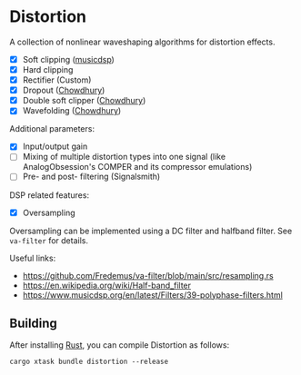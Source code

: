 # Distortion

A collection of nonlinear waveshaping algorithms for distortion effects.

- [x] Soft clipping ([musicdsp](https://www.musicdsp.org/en/latest/Effects/46-waveshaper.html))
- [x] Hard clipping 
- [x] Rectifier (Custom)
- [x] Dropout ([Chowdhury](https://ccrma.stanford.edu/~jatin/papers/Complex_NLs.pdf))
- [x] Double soft clipper ([Chowdhury](https://ccrma.stanford.edu/~jatin/papers/Complex_NLs.pdf))
- [x] Wavefolding ([Chowdhury](https://ccrma.stanford.edu/~jatin/papers/Complex_NLs.pdf))

Additional parameters:

- [x] Input/output gain
- [ ] Mixing of multiple distortion types into one signal (like AnalogObsession's COMPER and its compressor emulations)
- [ ] Pre- and post- filtering (Signalsmith)

DSP related features:

- [x] Oversampling

Oversampling can be implemented using a DC filter and halfband filter. See `va-filter` for details.

Useful links:

- <https://github.com/Fredemus/va-filter/blob/main/src/resampling.rs>
- <https://en.wikipedia.org/wiki/Half-band_filter>
- <https://www.musicdsp.org/en/latest/Filters/39-polyphase-filters.html>

## Building

After installing [Rust](https://rustup.rs/), you can compile Distortion as follows:

```shell
cargo xtask bundle distortion --release
```
